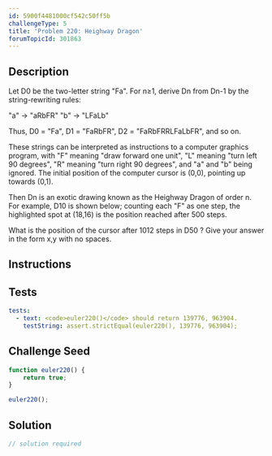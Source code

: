 ```yaml
---
id: 5900f4481000cf542c50ff5b
challengeType: 5
title: 'Problem 220: Heighway Dragon'
forumTopicId: 301863
---
```


## Description
<section id='description'>
Let D0 be the two-letter string "Fa".  For n≥1, derive Dn from Dn-1 by the string-rewriting rules:

"a" → "aRbFR"
"b" → "LFaLb"

Thus, D0 = "Fa", D1 = "FaRbFR", D2 = "FaRbFRRLFaLbFR", and so on.

These strings can be interpreted as instructions to a computer graphics program, with "F" meaning "draw forward one unit", "L" meaning "turn left 90 degrees", "R" meaning "turn right 90 degrees", and "a" and "b" being ignored.  The initial position of the computer cursor is (0,0), pointing up towards (0,1).

Then Dn is an exotic drawing known as the Heighway Dragon of order n.  For example, D10 is shown below; counting each "F" as one step, the highlighted spot at (18,16) is the position reached after 500 steps.




What is the position of the cursor after 1012 steps in D50 ?
Give your answer in the form x,y with no spaces.
</section>

## Instructions
<section id='instructions'>

</section>

## Tests
<section id='tests'>

```yml
tests:
  - text: <code>euler220()</code> should return 139776, 963904.
    testString: assert.strictEqual(euler220(), 139776, 963904);

```

</section>

## Challenge Seed
<section id='challengeSeed'>

<div id='js-seed'>

```js
function euler220() {
    return true;
}

euler220();
```

</div>



</section>

## Solution
<section id='solution'>

```js
// solution required
```

</section>
